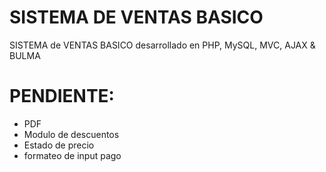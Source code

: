 # SISTEMA DE VENTAS BASICO
SISTEMA de VENTAS BASICO desarrollado en PHP, MySQL, MVC, AJAX &amp; BULMA

# PENDIENTE: 
- PDF
- Modulo de descuentos
- Estado de precio
- formateo de input pago
